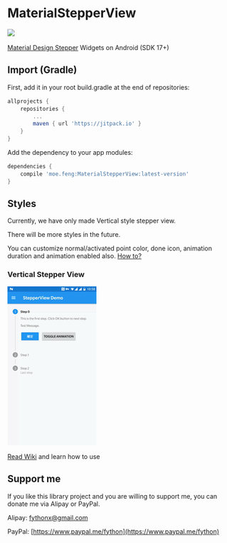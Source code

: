# MaterialStepperView

[![](https://jitpack.io/v/moe.feng/MaterialStepperView.svg)](https://jitpack.io/#moe.feng/MaterialStepperView)

[Material Design Stepper](https://material.io/guidelines/components/steppers.html) Widgets on Android (SDK 17+)


## Import (Gradle)

First, add it in your root build.gradle at the end of repositories:

```gradle
allprojects {
	repositories {
		...
		maven { url 'https://jitpack.io' }
	}
}
```

Add the dependency to your app modules:

```gradle
dependencies {
    compile 'moe.feng:MaterialStepperView:latest-version'
}
```

## Styles

Currently, we have only made Vertical style stepper view.

There will be more styles in the future.

You can customize normal/activated point color, done icon, animation duration and animation enabled also. [How to?](https://github.com/fython/MaterialStepperView/wiki/Set-item-values-and-styles)

### Vertical Stepper View

[![Vertical Stepper View Demo](.readme/vertical.gif)](https://www.youtube.com/watch?v=y9gSwHKwxVM)

[Read Wiki](https://github.com/fython/MaterialStepperView/wiki/Vertical-Style) and learn how to use

## Support me

If you like this library project and you are willing to support me, you can donate me via Alipay or PayPal.

Alipay: fythonx@gmail.com

PayPal: [https://www.paypal.me/fython](https://www.paypal.me/fython)


